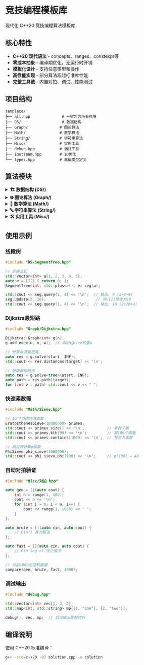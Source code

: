 # 竞技编程模板库

现代化 C++20 竞技编程算法模板库

## 核心特性

- **C++20 现代语法** - concepts、ranges、constexpr等
- **零成本抽象** - 编译期优化，无运行时开销  
- **模板化设计** - 支持任意类型和操作
- **高性能实现** - 部分算法超越标准库性能
- **完整工具链** - 内置对拍、调试、性能测试

## 项目结构

```
template/
├── all.hpp              # 一键包含所有模块
├── DS/                  # 数据结构
├── Graph/              # 图论算法  
├── Math/               # 数学算法
├── String/             # 字符串算法
├── Misc/               # 实用工具
├── debug.hpp           # 调试工具
├── iostream.hpp        # IO优化
└── types.hpp           # 基础类型定义
```

## 算法模块

<details>
<summary><b>🏗️ 数据结构 (DS/)</b></summary>

| 文件 | 算法 | 复杂度 | 用途 |
|------|------|--------|------|
| `SegmentTree.hpp` | 线段树 | $\mathcal{O}(\log n)$ | 区间查询/单点修改 |
| `LazySegmentTree.hpp` | 懒标记线段树 | $\mathcal{O}(\log n)$ | 区间修改/查询 |
| `BinaryIndexedTree.hpp` | 树状数组 | $\mathcal{O}(\log n)$ | 前缀和查询 |
| `DisjointSetUnion.hpp` | 并查集 | $\mathcal{O}(\alpha(n))$ | 连通性查询 |
| `SparseTable.hpp` | ST表 | $\mathcal{O}(1)$ | 静态RMQ |
| `BinaryTrie.hpp` | 01字典树 | $\mathcal{O}(\log V)$ | 异或最值 |
| `Discretizer.hpp` | 离散化 | $\mathcal{O}(n \log n)$ | 坐标压缩 |
| `ErasableDisjointSetUnion.hpp` | 可撤销并查集 | $\mathcal{O}(\log n)$ | 支持撤销 |

</details>

<details>
<summary><b>🌐 图论算法 (Graph/)</b></summary>

| 文件 | 算法 | 复杂度 | 用途 |
|------|------|--------|------|
| `Dijkstra.hpp` | Dijkstra | $\mathcal{O}((V+E) \log V)$ | 单源最短路 |
| `FloydWarshall.hpp` | Floyd | $\mathcal{O}(V^3)$ | 全源最短路 |
| `TopologicalSort.hpp` | 拓扑排序 | $\mathcal{O}(V+E)$ | DAG排序 |
| `Hungarian.hpp` | 匈牙利算法 | $\mathcal{O}(V^3)$ | 二分图匹配 |

</details>

<details>
<summary><b>🔢 数学算法 (Math/)</b></summary>

| 文件 | 算法 | 复杂度 | 用途 |
|------|------|--------|------|
| `Sieve.hpp` | 各种筛法 | $\mathcal{O}(n)$ | 质数/欧拉函数 |
| `FastPower.hpp` | 快速幂 | $\mathcal{O}(\log n)$ | 模幂运算 |
| `MillerRabin.hpp` | 素数测试 | $\mathcal{O}(k \log^3 n)$ | 判断素数 |
| `PollardRho.hpp` | 大数分解 | $\mathcal{O}(n^{\frac{1}{4}})$ | 质因数分解 |
| `Matrix.hpp` | 矩阵快速幂 | $\mathcal{O}(n^3 \log k)$ | 矩阵运算 |
| `XorBase.hpp` | 异或线性基 | $\mathcal{O}(\log V)$ | 异或极值 |
| `ModIntegral.hpp` | 模运算 | $\mathcal{O}(1)$ | 自动取模 |
| `Combination.hpp` | 组合数 | $\mathcal{O}(1)$ | 组合计数 |

</details>

<details>
<summary><b>🔤 字符串算法 (String/)</b></summary>

| 文件 | 算法 | 复杂度 | 用途 |
|------|------|--------|------|
| `StringHash.hpp` | 字符串哈希 | $\mathcal{O}(n)$ | 快速字符串比较 |
| `Manacher.hpp` | Manacher | $\mathcal{O}(n)$ | 回文串检测 |

</details>

<details>
<summary><b>🛠️ 实用工具 (Misc/)</b></summary>

| 文件 | 功能 | 说明 |
|------|------|------|
| `对拍.hpp` | 自动对拍 | 验证算法正确性 |
| `Timer.hpp` | 性能测试 | 代码耗时统计 |
| `FastIO.hpp` | 快速IO | 加速输入输出 |
| `BigInteger.hpp` | 大整数 | 任意精度整数 |
| `Geometry.hpp` | 计算几何 | 2D几何算法 |
| `search.hpp` | 搜索算法 | 二分搜索等 |

</details>

## 使用示例

### 线段树

```cpp
#include "DS/SegmentTree.hpp"

// 区间求和
std::vector<int> a{1, 2, 3, 4, 5};
auto e = []() { return 0; };
SegmentTree<int, std::plus<>(), e> seg(a);

std::cout << seg.query(1, 4) << '\n';  // 输出: 9 (2+3+4)
seg.update(2, 10);                      // 将a[2]修改为10
std::cout << seg.query(1, 4) << '\n';  // 输出: 16 (2+10+4)
```

### Dijkstra最短路

```cpp
#include "Graph/Dijkstra.hpp"

Dijkstra::Graph<int> g(n);
g.add_edge(u, v, w);  // 添加边u->v权重w

// 计算单源最短路
auto res = g.solve(start, INF);
std::cout << res.distances[target] << '\n';

// 获取最短路径
auto res = g.solve<true>(start, INF);
auto path = res.path(target);
for (int v : path) std::cout << v << " ";
```

### 快速素数筛

```cpp
#include "Math/Sieve.hpp"

// 10^7范围内筛素数
EratosthenesSieve<10000000> primes;
std::cout << primes.size() << '\n';          // 素数个数
std::cout << primes.kth(99) << '\n';         // 第100个素数
std::cout << primes.contains(1009) << '\n';  // 是否为素数

// 欧拉筛计算φ函数
PhiSieve phi_sieve(1000000);
std::cout << phi_sieve.phi(100) << '\n';     // φ(100) = 40
```

### 自动对拍验证

```cpp
#include "Misc/对拍.hpp"

auto gen = [](auto cout) {
    int n = range(1, 100);
    cout << n << '\n';
    for (int i = 0; i < n; i++) {
        cout << range(1, 1000) << " ";
    }
};

auto brute = [](auto cin, auto cout) {
    // O(n²) 暴力解法
};

auto fast = [](auto cin, auto cout) {
    // O(n log n) 优化解法  
};

// 对拍1000组随机数据
compare(gen, brute, fast, 1000);
```

### 调试输出

```cpp
#include "debug.hpp"

std::vector<int> vec{1, 2, 3};
std::map<int, std::string> mp{{1, "one"}, {2, "two"}};

debug(), vec, mp;  // 自动输出容器内容
```

## 编译说明

使用 C++20 标准编译：

```bash
g++ -std=c++20 -O2 solution.cpp -o solution
```